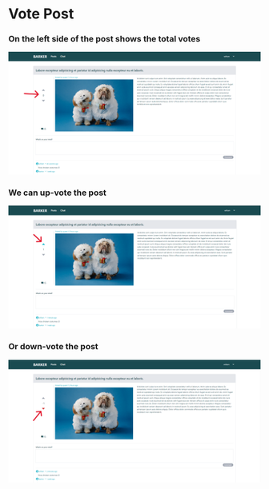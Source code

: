 # Vote Post

### On the left side of the post shows the total votes
<img src="../images/vote-post/vote-post-1.png" alt="vote-post-1" width="900">

### We can up-vote the post
<img src="../images/vote-post/vote-post-2.png" alt="vote-post-2" width="900">

### Or down-vote the post
<img src="../images/vote-post/vote-post-3.png" alt="vote-post-3" width="900">




